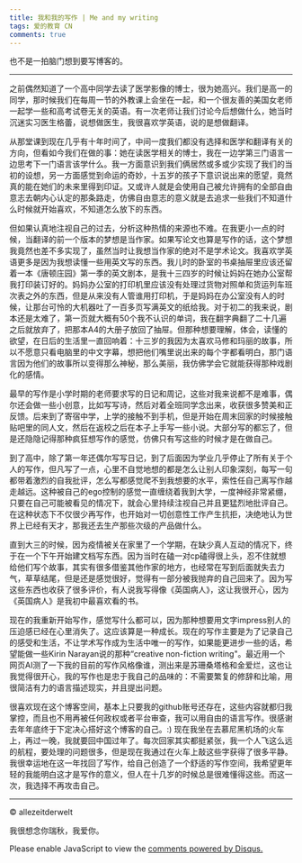 ```yaml
---
title: 我和我的写作 | Me and my writing
tags: 爱的教育 CN
comments: true
---
```

也不是一拍脑门想到要写博客的。

---

<!--more-->

之前偶然知道了一个高中同学去读了医学影像的博士，很为她高兴。我们是高一的同学，那时候我们在每周一节的外教课上会坐在一起，和一个很友善的美国女老师一起学一些和高考试卷无关的英语。有一次老师让我们讨论今后想做什么，她当时沉迷实习医生格蕾，说想做医生，我很喜欢学英语，说的是想做翻译。

从那堂课到现在几乎有十年时间了，中间一度我们都没有选择和医学和翻译有关的方向，但看如今我们在做的事：她在读医学相关的博士，我在一边学第三门语言一边思考下一门语言该学什么。我一方面意识到我们俩居然或多或少实现了我们的当初的设想，另一方面感觉到命运的奇妙，十五岁的孩子下意识说出来的愿望，竟然真的能在她们的未来里得到印证。又或许人就是会使用自己被允许拥有的全部自由意志去朝内心认定的那条路走，仿佛自由意志的意义就是去追求一些我们不知道什么时候就开始喜欢，不知道怎么放下的东西。

但如果认真地注视自己的过去，分析这种热情的来源也不难。在我更小一点的时候，当翻译的前一个版本的梦想是当作家。如果写论文也算是写作的话，这个梦想我竟然也差不多实现了，虽然当时让我想当作家的绝对不是学术论文。我喜欢学英语更多是因为我想读懂一些用英文写的东西。我儿时的卧室的书桌抽屉里应该还留着一本《唐顿庄园》第一季的英文剧本，是我十三四岁的时候让妈妈在她办公室帮我打印装订好的。妈妈办公室的打印机里应该没有处理过货物对照单和货运列车班次表之外的东西，但是从来没有人管谁用打印机，于是妈妈在办公室没有人的时候，让那台可怜的大机器吐了一百多页写满英文的纸给我。对于初二的我来说，剧本还是太难了，第一页就大概有50个我不认识的单词，我在翻字典翻了二十几遍之后就放弃了，把那本A4的大册子放回了抽屉。但那种想要理解，体会，读懂的欲望，在日后的生活里一直回响着：十三岁的我因为太喜欢马修和玛丽的故事，所以不愿意只看电脑里的中文字幕，想把他们嘴里说出来的每个字都看明白，那门语言因为他们的故事所以变得那么神秘，那么美丽，我仿佛学会它就能获得那种戏剧化的感情。

最早的写作是小学时期的老师要求写的日记和周记，这些对我来说都不是难事，偶尔还会做一些小创意，比如写写诗，然后对着全班同学念出来，收获很多赞美和正反馈。后来到了寄宿中学，上学的接触不到手机，但是开始在周末回家的时候接触贴吧里的同人文，然后在返校之后在本子上手写一些小说。大部分写的都忘了，但是还隐隐记得那种疯狂想写作的感觉，仿佛只有写这些的时候才是在做自己。

到了高中，除了第一年还偶尔写写日记，到了后面因为学业几乎停止了所有关于个人的写作，但凡写了一点，心里不自觉地想的都是怎么让别人印象深刻，每写一句都带着激烈的自我批评，怎么写都感觉爬不到我想要的水平，索性任自己离写作越走越远。这种被自己的ego控制的感觉一直缠绕着我到大学，一度神经非常紧绷，只要在自己可能被看见的情况下，就会心里持续注视自己并且更猛烈地批评自己。在这种状态下不仅很少再写作，也开始对一切创意性工作产生抗拒，决绝地认为世界上已经有天才，那我还去生产那些次级的产品做什么。

直到大三的时候，因为疫情被关在家里了一个学期，在缺少真人互动的情况下，终于在一个下午开始建文档写东西。因为当时在磕一对cp磕得很上头，忍不住就想给他们写个故事，其实有很多借鉴其他作家的地方，也经常在写到后面就失去力气，草草结尾，但是还是感觉很好，觉得有一部分被我抛弃的自己回来了。因为写这些东西也收获了很多评价，有人说我写得像《英国病人》，这让我很开心，因为《英国病人》是我初中最喜欢看的书。

现在的我重新开始写作，感觉写什么都可以，因为那种想要用文字impress别人的压迫感已经在心里消失了。这应该算是一种成长。现在的写作主要是为了记录自己的感受和生活，不让学术写作成为生活中唯一的写作，如果能更进步一些的话，希望能做一些Kirin Narayan说的那种“creative non-fiction writing"。最近用一个网页AI测了一下我的目前的写作风格像谁，测出来是苏珊桑塔格和金爱烂，这也让我觉得很开心，我的写作也是忠于我自己的品味的：不需要繁复的修辞和比喻，用很简洁有力的语言描述现实，并且提出问题。

很喜欢现在这个博客空间，基本上只要我的github账号还存在，这些内容就都归我掌控，而且也不用再被任何政权或者平台审查，我可以用自由的语言写作。很感谢去年年底终于下定决心搭好这个博客的自己。:) 现在我坐在去慕尼黑机场的火车上，再过一晚，我就要回中国过年了。每次回家其实都挺紧张，我一个人飞这么远的航程，要处理的问题很多，但是现在我通过在火车上敲这些字获得了很多平静。我很幸运地在这一年找回了写作，给自己创造了一个舒适的写作空间，我希望更年轻的我能明白这才是写作的意义，但人在十几岁的时候总是很难懂得这些。而这一次，我选择不再攻击自己。

---
© allezeitderwelt

我很想念你瑞秋，我爱你。

<div id="disqus_thread"></div>
<script>
    /**
    *  RECOMMENDED CONFIGURATION VARIABLES: EDIT AND UNCOMMENT THE SECTION BELOW TO INSERT DYNAMIC VALUES FROM YOUR PLATFORM OR CMS.
    *  LEARN WHY DEFINING THESE VARIABLES IS IMPORTANT: https://disqus.com/admin/universalcode/#configuration-variables    */
    /*
    var disqus_config = function () {
    this.page.url = PAGE_URL;  // Replace PAGE_URL with your page's canonical URL variable
    this.page.identifier = PAGE_IDENTIFIER; // Replace PAGE_IDENTIFIER with your page's unique identifier variable
    };
    */
    (function() { // DON'T EDIT BELOW THIS LINE
    var d = document, s = d.createElement('script');
    s.src = 'https://https-allezeitderwelt-github-io.disqus.com/embed.js';
    s.setAttribute('data-timestamp', +new Date());
    (d.head || d.body).appendChild(s);
    })();
</script>
<noscript>Please enable JavaScript to view the <a href="https://disqus.com/?ref_noscript">comments powered by Disqus.</a></noscript>
